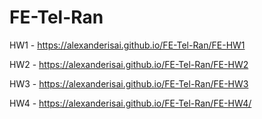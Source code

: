 # FE-Tel-Ran
HW1 - https://alexanderisai.github.io/FE-Tel-Ran/FE-HW1  

HW2 - https://alexanderisai.github.io/FE-Tel-Ran/FE-HW2  

HW3 - https://alexanderisai.github.io/FE-Tel-Ran/FE-HW3  

HW4 - https://alexanderisai.github.io/FE-Tel-Ran/FE-HW4/
